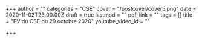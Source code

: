 +++
author = ""
categories = "CSE"
cover = "/postcover/cover5.png"
date = 2020-11-02T23:00:00Z
draft = true
lastmod = ""
pdf_link = ""
tags = []
title = "PV du CSE du 29 octobre 2020"
youtube_video_id = ""

+++
